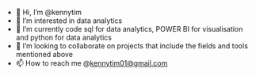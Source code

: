 - 👋 Hi, I’m @kennytim
- 👀 I’m interested in data analytics 
- 🌱 I’m currently code sql for data analytics, POWER BI for visualisation and python for data analytics 
- 💞️ I’m looking to collaborate on projects that include the fields and tools mentioned above
- 📫 How to reach me @kennytim01@gmail.com

<!---
kennytim/kennytim is a ✨ special ✨ repository because its `README.md` (this file) appears on your GitHub profile.
You can click the Preview link to take a look at your changes.
--->
